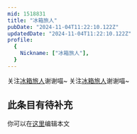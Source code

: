 ```yaml
---
mid: 1518831
title: "冰箱旅人"
pubDate: "2024-11-04T11:22:10.122Z"
updatedDate: "2024-11-04T11:22:10.122Z"
profile:
  {
    Nickname: ["冰箱旅人"],
  }
---
```


关注[冰箱旅人](https://space.bilibili.com/1518831)谢谢喵~ 关注[冰箱旅人](https://space.bilibili.com/1518831)谢谢喵~

## 此条目有待补充
你可以在[这里](https://github.com/Yuhanawa/VTuber.ICU-Content/edit/master/v/冰箱旅人/index.md)编辑本文
